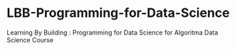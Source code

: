 # LBB-Programming-for-Data-Science
Learning By Building : Programming for Data Science for Algoritma Data Science Course
